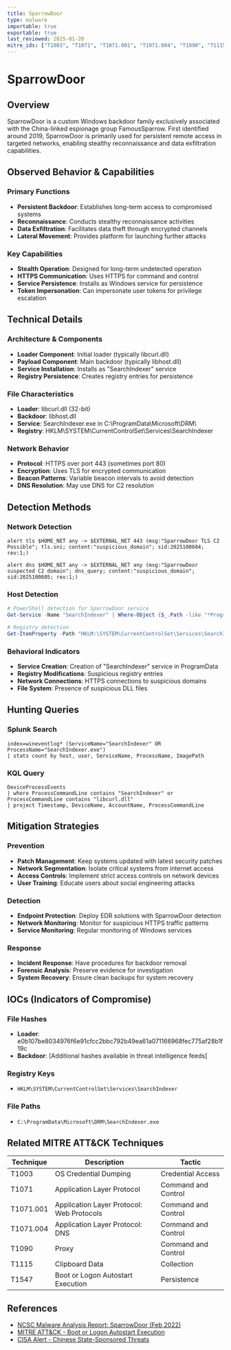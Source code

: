 ```yaml
---
title: SparrowDoor
type: malware
importable: true
exportable: true
last_reviewed: 2025-01-20
mitre_ids: ["T1003", "T1071", "T1071.001", "T1071.004", "T1090", "T1115", "T1547"]
---
```


# SparrowDoor

## Overview

SparrowDoor is a custom Windows backdoor family exclusively associated with the China-linked espionage group FamousSparrow. First identified around 2019, SparrowDoor is primarily used for persistent remote access in targeted networks, enabling stealthy reconnaissance and data exfiltration capabilities.

## Observed Behavior & Capabilities

### Primary Functions
- **Persistent Backdoor**: Establishes long-term access to compromised systems
- **Reconnaissance**: Conducts stealthy reconnaissance activities
- **Data Exfiltration**: Facilitates data theft through encrypted channels
- **Lateral Movement**: Provides platform for launching further attacks

### Key Capabilities
- **Stealth Operation**: Designed for long-term undetected operation
- **HTTPS Communication**: Uses HTTPS for command and control
- **Service Persistence**: Installs as Windows service for persistence
- **Token Impersonation**: Can impersonate user tokens for privilege escalation

## Technical Details

### Architecture & Components
- **Loader Component**: Initial loader (typically libcurl.dll)
- **Payload Component**: Main backdoor (typically libhost.dll)
- **Service Installation**: Installs as "SearchIndexer" service
- **Registry Persistence**: Creates registry entries for persistence

### File Characteristics
- **Loader**: libcurl.dll (32-bit)
- **Backdoor**: libhost.dll
- **Service**: SearchIndexer.exe in C:\ProgramData\Microsoft\DRM\
- **Registry**: HKLM\SYSTEM\CurrentControlSet\Services\SearchIndexer

### Network Behavior
- **Protocol**: HTTPS over port 443 (sometimes port 80)
- **Encryption**: Uses TLS for encrypted communication
- **Beacon Patterns**: Variable beacon intervals to avoid detection
- **DNS Resolution**: May use DNS for C2 resolution

## Detection Methods

### Network Detection
```suricata
alert tls $HOME_NET any -> $EXTERNAL_NET 443 (msg:"SparrowDoor TLS C2 Possible"; tls.sni; content:"suspicious_domain"; sid:2025100604; rev:1;)

alert dns $HOME_NET any -> $EXTERNAL_NET any (msg:"SparrowDoor suspected C2 domain"; dns_query; content:"suspicious_domain"; sid:2025100605; rev:1;)
```

### Host Detection
```powershell
# PowerShell detection for SparrowDoor service
Get-Service -Name "SearchIndexer" | Where-Object {$_.Path -like "*ProgramData\Microsoft\DRM\*"}

# Registry detection
Get-ItemProperty -Path "HKLM:\SYSTEM\CurrentControlSet\Services\SearchIndexer" -ErrorAction SilentlyContinue
```

### Behavioral Indicators
- **Service Creation**: Creation of "SearchIndexer" service in ProgramData
- **Registry Modifications**: Suspicious registry entries
- **Network Connections**: HTTPS connections to suspicious domains
- **File System**: Presence of suspicious DLL files

## Hunting Queries

### Splunk Search
```splunk
index=wineventlog* (ServiceName="SearchIndexer" OR ProcessName="SearchIndexer.exe")
| stats count by host, user, ServiceName, ProcessName, ImagePath
```

### KQL Query
```kql
DeviceProcessEvents
| where ProcessCommandLine contains "SearchIndexer" or ProcessCommandLine contains "libcurl.dll"
| project Timestamp, DeviceName, AccountName, ProcessCommandLine
```

## Mitigation Strategies

### Prevention
- **Patch Management**: Keep systems updated with latest security patches
- **Network Segmentation**: Isolate critical systems from internet access
- **Access Controls**: Implement strict access controls on network devices
- **User Training**: Educate users about social engineering attacks

### Detection
- **Endpoint Protection**: Deploy EDR solutions with SparrowDoor detection
- **Network Monitoring**: Monitor for suspicious HTTPS traffic patterns
- **Service Monitoring**: Regular monitoring of Windows services

### Response
- **Incident Response**: Have procedures for backdoor removal
- **Forensic Analysis**: Preserve evidence for investigation
- **System Recovery**: Ensure clean backups for system recovery

## IOCs (Indicators of Compromise)

### File Hashes
- **Loader**: e0b107be8034976f6e91cfcc2bbc792b49ea61a071166968fec775af28b1f19c
- **Backdoor**: [Additional hashes available in threat intelligence feeds]

### Registry Keys
- `HKLM\SYSTEM\CurrentControlSet\Services\SearchIndexer`

### File Paths
- `C:\ProgramData\Microsoft\DRM\SearchIndexer.exe`

## Related MITRE ATT&CK Techniques

| Technique | Description | Tactic |
|-----------|-------------|---------|
| T1003 | OS Credential Dumping | Credential Access |
| T1071 | Application Layer Protocol | Command and Control |
| T1071.001 | Application Layer Protocol: Web Protocols | Command and Control |
| T1071.004 | Application Layer Protocol: DNS | Command and Control |
| T1090 | Proxy | Command and Control |
| T1115 | Clipboard Data | Collection |
| T1547 | Boot or Logon Autostart Execution | Persistence |

## References

- [NCSC Malware Analysis Report: SparrowDoor (Feb 2022)](https://www.ncsc.gov.uk/files/NCSC-MAR-SparrowDoor-indicators.csv)
- [MITRE ATT&CK - Boot or Logon Autostart Execution](https://attack.mitre.org/techniques/T1547/)
- [CISA Alert - Chinese State-Sponsored Threats](https://www.cisa.gov/news-events/cybersecurity-advisories/)

